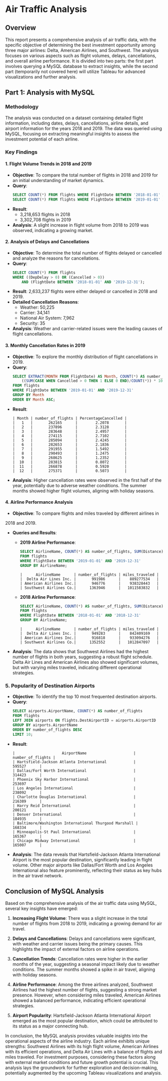# Air Traffic Analysis

## Overview

This report presents a comprehensive analysis of air traffic data, with the specific objective of determining the best investment opportunity among three major airlines: Delta, American Airlines, and Southwest. The analysis focuses on various aspects such as flight volumes, delays, cancellations, and overall airline performance. It is divided into two parts: the first part involves querying a MySQL database to extract insights, while the second part (temporarily not covered here) will utilize Tableau for advanced visualizations and further analysis.

## Part 1: Analysis with MySQL

### Methodology

The analysis was conducted on a dataset containing detailed flight information, including dates, delays, cancellations, airline details, and airport information for the years 2018 and 2019. The data was queried using MySQL, focusing on extracting meaningful insights to assess the investment potential of each airline.

### Key Findings

#### 1. Flight Volume Trends in 2018 and 2019

- **Objective**: To compare the total number of flights in 2018 and 2019 for an initial understanding of market dynamics.
- **Query**:
  ```sql
  SELECT COUNT(*) FROM flights WHERE FlightDate BETWEEN '2018-01-01' AND '2018-12-31';
  SELECT COUNT(*) FROM flights WHERE FlightDate BETWEEN '2019-01-01' AND '2019-12-31';
  ```
- **Result**:
  - 3,218,653 flights in 2018
  - 3,302,708 flights in 2019
- **Analysis**: A slight increase in flight volume from 2018 to 2019 was observed, indicating a growing market.

#### 2. Analysis of Delays and Cancellations

- **Objective**: To determine the total number of flights delayed or cancelled and analyze the reasons for cancellations.
- **Query**:
  ```sql
  SELECT COUNT(*) FROM flights 
  WHERE ((DepDelay > 0) OR (Cancelled > 0)) 
      AND (FlightDate BETWEEN '2018-01-01' AND '2019-12-31');
  ```
- **Result**: 2,633,237 flights were either delayed or cancelled in 2018 and 2019.
- **Detailed Cancellation Reasons**:
  - Weather: 50,225
  - Carrier: 34,141
  - National Air System: 7,962
  - Security: 35
- **Analysis**: Weather and carrier-related issues were the leading causes of flight cancellations.

#### 3. Monthly Cancellation Rates in 2019

- **Objective**: To explore the monthly distribution of flight cancellations in 2019.
- **Query**:
  ```sql
  SELECT EXTRACT(MONTH FROM FlightDate) AS Month, COUNT(*) AS number_of_flights, 
      ((SUM(CASE WHEN Cancelled > 0 THEN 1 ELSE 0 END)/COUNT(*)) * 100) AS PercentageCancelled  
  FROM flights 
  WHERE FlightDate BETWEEN '2019-01-01' AND '2019-12-31' 
  GROUP BY Month 
  ORDER BY Month ASC;
  ```
- **Result**:
  ```
  | Month | number_of_flights | PercentageCancelled |
  |   1   |       262165      |        2.2078       |
  |   2   |       237896      |        2.3128       |
  |   3   |       283648      |        2.4957       |
  |   4   |       274115      |        2.7102       |
  |   5   |       285094      |        2.4245       |
  |   6   |       282653      |        2.1836       |
  |   7   |       291955      |        1.5492       |
  |   8   |       290493      |        1.2475       |
  |   9   |       268625      |        1.2352       |
  |  10   |       283815      |        0.8072       |
  |  11   |       266878      |        0.5920       |
  |  12   |       275371      |        0.5073       |
  ```
- **Analysis**: Higher cancellation rates were observed in the first half of the year, potentially due to adverse weather conditions. The summer months showed higher flight volumes, aligning with holiday seasons.

#### 4. Airline Performance Analysis

- **Objective**: To compare flights and miles traveled by different airlines in

 2018 and 2019.
- **Queries and Results**:
  
  - **2019 Airline Performance**:
    ```sql
    SELECT AirlineName, COUNT(*) AS number_of_flights, SUM(Distance) AS miles_traveled 
    FROM flights 
    WHERE FlightDate BETWEEN '2019-01-01' AND '2019-12-31' 
    GROUP BY AirlineName;
    ```
    ```
    |      AirlineName      | number_of_flights | miles_traveled |
    |  Delta Air Lines Inc. |       991986      |    889277534   |
    | American Airlines Inc.|       946776      |    938328443   |
    | Southwest Airlines Co.|      1363946      |   1011583832   |
    ```

  - **2018 Airline Performance**:
    ```sql
    SELECT AirlineName, COUNT(*) AS number_of_flights, SUM(Distance) AS miles_traveled 
    FROM flights 
    WHERE FlightDate BETWEEN '2018-01-01' AND '2018-12-31' 
    GROUP BY AirlineName;
    ```
    ```
    |      AirlineName      | number_of_flights | miles_traveled |
    |  Delta Air Lines Inc. |       949283      |    842409169   |
    | American Airlines Inc.|       916818      |    933094276   |
    | Southwest Airlines Co.|      1352552      |   1012847097   |
    ```

- **Analysis**: The data shows that Southwest Airlines had the highest number of flights in both years, suggesting a robust flight schedule. Delta Air Lines and American Airlines also showed significant volumes, but with varying miles traveled, indicating different operational strategies.

### 5. Popularity of Destination Airports

- **Objective**: To identify the top 10 most frequented destination airports.
- **Query**:
  ```sql
  SELECT airports.AirportName, COUNT(*) AS number_of_flights 
  FROM flights
  LEFT JOIN airports ON flights.DestAirportID = airports.AirportID
  GROUP BY airports.AirportName
  ORDER BY number_of_flights DESC
  LIMIT 10;
  ```
- **Result**:
  ```
  |                     AirportName                     | number_of_flights |
  | Hartsfield-Jackson Atlanta International            |       595527      |
  | Dallas/Fort Worth International                     |       314423      |
  | Phoenix Sky Harbor International                    |       253697      |
  | Los Angeles International                           |       238092      |
  | Charlotte Douglas International                     |       216389      |
  | Harry Reid International                            |       200121      |
  | Denver International                                |       184935      |
  | Baltimore/Washington International Thurgood Marshall |       168334      |
  | Minneapolis-St Paul International                   |       165367      |
  | Chicago Midway International                        |       165007      |
  ```
- **Analysis**: The data reveals that Hartsfield-Jackson Atlanta International Airport is the most popular destination, significantly leading in flight volume. Other major airports like Dallas/Fort Worth and Los Angeles International also feature prominently, reflecting their status as key hubs in the air travel network.

## Conclusion of MySQL Analysis

Based on the comprehensive analysis of the air traffic data using MySQL, several key insights have emerged:

1. **Increasing Flight Volume**: There was a slight increase in the total number of flights from 2018 to 2019, indicating a growing demand for air travel.

2. **Delays and Cancellations**: Delays and cancellations were significant, with weather and carrier issues being the primary causes. This highlights the impact of external factors on airline operations.

3. **Cancellation Trends**: Cancellation rates were higher in the earlier months of the year, suggesting a seasonal impact likely due to weather conditions. The summer months showed a spike in air travel, aligning with holiday seasons.

4. **Airline Performance**: Among the three airlines analyzed, Southwest Airlines had the highest number of flights, suggesting a strong market presence. However, when considering miles traveled, American Airlines showed a balanced performance, indicating efficient operational strategies.

5. **Airport Popularity**: Hartsfield-Jackson Atlanta International Airport emerged as the most popular destination, which could be attributed to its status as a major connecting hub.

In conclusion, the MySQL analysis provides valuable insights into the operational aspects of the airline industry. Each airline exhibits unique strengths: Southwest Airlines with its high flight volume, American Airlines with its efficient operations, and Delta Air Lines with a balance of flights and miles traveled. For investment purposes, considering these factors along with external market conditions and future growth potential is crucial. This analysis lays the groundwork for further exploration and decision-making, potentially augmented by the upcoming Tableau visualizations and analysis.
